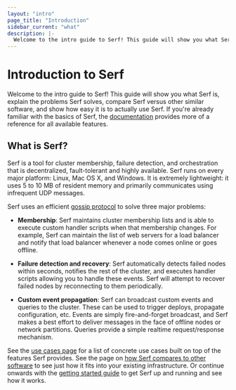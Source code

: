 ```yaml
---
layout: "intro"
page_title: "Introduction"
sidebar_current: "what"
description: |-
  Welcome to the intro guide to Serf! This guide will show you what Serf is, explain the problems Serf solves, compare Serf versus other similar software, and show how easy it is to actually use Serf.
---
```


# Introduction to Serf

Welcome to the intro guide to Serf! This guide will show you what Serf is,
explain the problems Serf solves, compare Serf versus other similar
software, and show how easy it is to actually use Serf. If you're already familiar
with the basics of Serf, the [documentation](/docs/index.html.markdown) provides more
of a reference for all available features.

## What is Serf?

Serf is a tool for cluster membership, failure detection,
and orchestration that is decentralized, fault-tolerant and
highly available. Serf runs on every major platform: Linux, Mac OS X, and Windows. It is
extremely lightweight: it uses 5 to 10 MB of resident memory and primarily
communicates using infrequent UDP messages.

Serf uses an efficient [gossip protocol](/docs/internals/gossip.html.markdown)
to solve three major problems:

* **Membership**: Serf maintains cluster membership lists and is able to
  execute custom handler scripts when that membership changes. For example,
  Serf can maintain the list of web servers for a load balancer and notify
  that load balancer whenever a node comes online or goes offline.

* **Failure detection and recovery**: Serf automatically detects failed nodes within
  seconds, notifies the rest of the cluster,
  and executes handler scripts allowing you to handle these events.
  Serf will attempt to recover failed nodes by reconnecting to them
  periodically.

* **Custom event propagation**: Serf can broadcast custom events and queries
  to the cluster. These can be used to trigger deploys, propagate configuration, etc.
  Events are simply fire-and-forget broadcast, and Serf makes a best effort to
  deliver messages in the face of offline nodes or network partitions. Queries
  provide a simple realtime request/response mechanism.

See the [use cases page](/docs/intro/use-cases.html.markdown) for a list of concrete use
cases built on top of the features Serf provides. See the page on
[how Serf compares to other software](/docs/intro/vs-other-sw.html.markdown) to see just
how it fits into your existing infrastructure. Or continue onwards with
the [getting started guide](/docs/intro/getting-started/install.html.markdown) to get
Serf up and running and see how it works.
